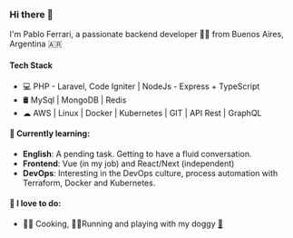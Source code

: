 ### Hi there 👋

I'm Pablo Ferrari, a passionate backend developer 👨‍💻 from Buenos Aires, Argentina 🇦🇷

#### Tech Stack
* 💻 PHP - Laravel, Code Igniter | NodeJs - Express + TypeScript
* 🛢️ MySql | MongoDB | Redis
* ☁ AWS | Linux | Docker | Kubernetes | GIT | API Rest | GraphQL

<!--
#### Let's create something awesome together!
[![LinkedIn Connect](https://img.shields.io/badge/%20-ShakirulHasan-black?color=14171A&labelColor=0e76a8&logo=linkedin&logoColor=ffffff)](https://www.linkedin.com/in/shakirulhasan/)
[![Facebook Follow](https://img.shields.io/badge/%20-KhanShaheb34-black?color=14171A&labelColor=1976d2&logo=facebook&logoColor=ffffff)](https://www.facebook.com/khanshaheb34)
[![Instaagram Follow](https://img.shields.io/badge/%20-__KhanShaheb-black?color=14171A&labelColor=FD1D1D&logo=instagram&logoColor=ffffff)](https://www.instagram.com/_khanshaheb/)
[![Twitter Follow](https://img.shields.io/badge/%20-@__KhanShaheb-black?color=14171A&labelColor=00acee&logo=twitter&logoColor=ffffff)](https://twitter.com/HerrFerra)
[![Email Address](https://img.shields.io/badge/%20-shakirul34@student.sust.edu-black?color=14171A&labelColor=D44638&logo=gmail&logoColor=fff)](mailto:hello@pabloferrari.co)
-->

#### 🌱 Currently learning:

- **English**: A pending task. Getting to have a fluid conversation.
- **Frontend**: Vue (in my job) and React/Next (independent)
- **DevOps**: Interesting in the DevOps culture, process automation with Terraform, Docker and Kubernetes. 

#### 📸 I love to do:

- 👨‍🍳 Cooking, 🏃‍♂️Running and playing with my doggy <a href="https://instagram.com/deinabatata">🐶</a>

<!--
**pabloferrari/pabloferrari** is a ✨ _special_ ✨ repository because its `README.md` (this file) appears on your GitHub profile.

Here are some ideas to get you started:

- 🔭 I’m currently working on ...
- 🌱 I’m currently learning ...
- 👯 I’m looking to collaborate on ...
- 🤔 I’m looking for help with ...
- 💬 Ask me about ...
- 📫 How to reach me: ...
- 😄 Pronouns: ...
- ⚡ Fun fact: ...
-->
